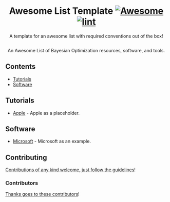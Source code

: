 <div align="center">

<!-- title -->

<!--lint ignore no-dead-urls-->

# Awesome List Template [![Awesome](https://awesome.re/badge.svg)](https://awesome.re) [![lint](https://github.com/YOUR_GITHUB_USER/YOUR_REPO/actions/workflows/lint.yaml/badge.svg)](https://github.com/materials-data-facility/awesome-bayesian-optimization/actions/workflows/lint.yaml)

<!-- subtitle -->

A template for an awesome list with required conventions out of the box!

<!-- image -->

<a href="" target="_blank" rel="noopener noreferrer">
  <img src="" />
</a>

<!-- description -->

An Awesome List of Bayesian Optimization resources, software, and tools.

</div>

<!-- TOC -->

## Contents

- [Tutorials](#tutorials)
- [Software](#software)

<!-- CONTENT -->

## Tutorials

- [Apple](https://apple.com) - Apple as a placeholder.

## Software

- [Microsoft](https://www.microsoft.com/) - Microsoft as an example.

<!-- END CONTENT -->

## Contributing

[Contributions of any kind welcome, just follow the guidelines](contributing.md)!

### Contributors

[Thanks goes to these contributors](https://github.com/materials-data-facility/awesome-bayesian-optimization/graphs/contributors)!
